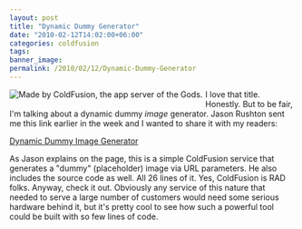 ```yaml
---
layout: post
title: "Dynamic Dummy Generator"
date: "2010-02-12T14:02:00+06:00"
categories: coldfusion 
tags: 
banner_image: 
permalink: /2010/02/12/Dynamic-Dummy-Generator
---
```


<img src="http://nosrc.net/100x100" title="Made by ColdFusion, the app server of the Gods." align="left" style="margin-right:5px;margin-bottom:5px;"> I love that title. Honestly. But to be fair, I'm talking about a dynamic dummy <i>image</i> generator. Jason Rushton sent me this link earlier in the week and I wanted to share it with my readers:

<a href="http://nosrc.net/">Dynamic Dummy Image Generator</a>

As Jason explains on the page, this is a simple ColdFusion service that generates a "dummy" (placeholder) image via URL parameters. He also includes the source code as well. All 26 lines of it. Yes, ColdFusion is RAD folks. Anyway, check it out. Obviously any service of this nature that needed to serve a large number of customers would need some serious hardware behind it, but it's pretty cool to see how such a powerful tool could be built with so few lines of code.

<br clear="left">